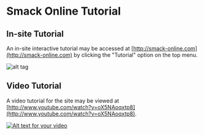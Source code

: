 # Smack Online Tutorial

## In-site Tutorial

An in-site interactive tutorial may be accessed at [http://smack-online.com](http://smack-online.com) by clicking the "Tutorial" option on the top menu.

![alt tag](https://raw.githubusercontent.com/jakesebright/smack_online_tutorial/master/tutorial_option.png)

## Video Tutorial

A video tutorial for the site may be viewed at [http://www.youtube.com/watch?v=oX5NAoqxtp8](http://www.youtube.com/watch?v=oX5NAoqxtp8).

[![Alt text for your video](https://img.youtube.com/vi/oX5NAoqxtp8/0.jpg)](http://www.youtube.com/watch?v=oX5NAoqxtp8)
